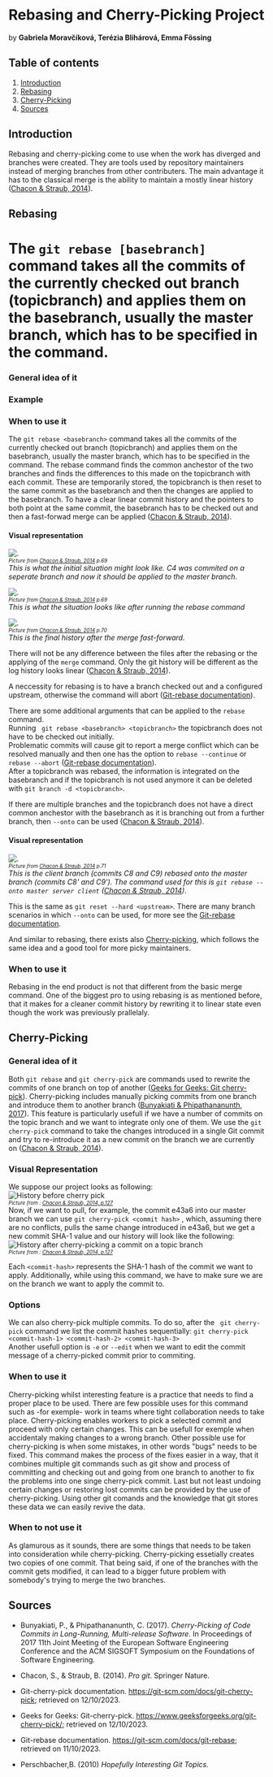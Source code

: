 # Rebasing and Cherry-Picking Project
by **Gabriela Moravčíková, Terézia Blihárová, Emma Fössing**

## Table of contents 
1. [Introduction](#introduction)
2. [Rebasing](#rebasing)   
3. [Cherry-Picking](#cherry-picking)
4. [Sources](#sources)


## Introduction
Rebasing and cherry-picking come to use when the work has diverged and branches were created. They are tools used by repository maintainers instead of merging branches from other contributers. The main advantage it has to the classical merge is the ability to maintain a mostly linear history ([Chacon & Straub, 2014](#pro-git-book)).

## Rebasing

The ```git rebase [basebranch]``` command takes all the commits of the currently checked out branch (topicbranch) and applies them on the basebranch, usually the master branch, which has to be specified in the command.
=======
### General idea of it

### Example
### When to use it 

The ```git rebase <basebranch>``` command takes all the commits of the currently checked out branch (topicbranch) and applies them on the basebranch, usually the master branch, which has to be specified in the command.
The rebase command finds the common anchestor of the two branches and finds the differences to this made on the topicbranch with each commit. These are temporarily stored, the topicbranch is then reset to the same commit as the basebranch and then the changes are applied to the basebranch. To have a clear linear commit history and the pointers to both point at the same commit, the basebranch has to be checked out and then a fast-forwad merge can be applied ([Chacon & Straub, 2014](#pro-git-book)).

#### Visual representation
![.](./pictures/diverged_work_history.png)<br>
*<font size="1"> Picture from [Chacon & Straub, 2014](#pro-git-book) p.69</font>* <br>
*This is what the initial situation might look like. C4 was commited on a seperate branch and now it should be applied to the master branch.* <br>

![.](./pictures/basic_rebase.png)<br>
*<font size="1"> Picture from [Chacon & Straub, 2014](#pro-git-book) p.69</font>* <br>
*This is what the situation looks like after running the rebase command* <br>

![.](./pictures/basic_rebase_after_merge_ff.png) <br>
*<font size="1"> Picture from [Chacon & Straub, 2014](#pro-git-book) p.70</font>* <br>
*This is the final history after the merge fast-forward.* <br>

There will not be any difference between the files after the rebasing or the applying of the ```merge``` command. Only the git history will be different as the log history looks linear ([Chacon & Straub, 2014](#pro-git-book)). 

A neccessity for rebasing is to have a branch checked out and a configured upstream, otherwise the command will abort ([Git-rebase documentation](#git-scm)).


There are some additional arguments that can be applied to the ```rebase``` command. <br>
Running ``` git rebase <basebranch> <topicbranch>``` the topicbranch does not have to be checked out initially. <br>
Problematic commits will cause git to report a merge conflict which can be resolved manually and then one has the option to ```rebase --continue``` or ```rebase --abort``` ([Git-rebase documentation](#git-scm)). <br>
After a topicbranch was rebased, the information is integrated on the basebranch and if the topicbranch is not used anymore it can be deleted with ```git branch -d <topicbranch>```.

If there are multiple branches and the topicbranch does not have a direct common anchestor with the basebranch as it is branching out from a further branch, then ```--onto``` can be used ([Chacon & Straub, 2014](#pro-git-book)).

#### Visual representation
![.](./pictures/rebasing_topic_off_another_topic.png)<br>
*<font size="1"> Picture from [Chacon & Straub, 2014](#pro-git-book) p.71</font>* <br>
*This is the client branch (commits C8 and C9) rebased onto the master branch (commits C8' and C9'). The command used for this is  ```git rebase --onto master server client``` ([Chacon & Straub, 2014](#pro-git-book))*. <br>

This is the same as ```git reset --hard <upstream>```. There are many branch scenarios in which ```--onto``` can be used, for more see the [Git-rebase documentation](#git-scm).

And similar to rebasing, there exists also [Cherry-picking](#cherry-picking), which follows the same idea and a good tool for more picky maintainers.
### When to use it 
Rebasing in the end product is not that different from the basic merge command. One of the biggest pro to using rebasing is as mentioned before, that it makes for a cleaner commit history by rewriting it to linear state even though the work was previously prallelaly.

## Cherry-Picking
### General idea of it
Both ```git rebase``` and ```git cherry-pick``` are  commands used to rewrite the commits of one branch on top of another ([Geeks for Geeks: Git cherry-pick](#geeks)). Cherry-picking includes manually picking commits from one branch and introduce them to another branch ([Bunyakiati & Phipathananunth, 2017](#cherry_picking_code_commits)). This feature is particularly usefull if we have a number of commits on the topic branch and we want to integrate only one of them.  We use the ```git cherry-pick``` command to take the changes introduced in a single Git commit and try to re-introduce it as a new commit on the branch we are currently on ([Chacon & Straub, 2014](#pro-git-book)). 
### Visual Representation 
We suppose our project looks as following: <br>
![History before cherry pick](./pictures/cherry.png)<br>
*<font size="1"> Picture from : [Chacon & Straub, 2014, p.127](#pro-git-book) </font>*  <br>
Now, if we want to pull, for example, the commit e43a6 into our master branch we can use ``` git cherry-pick <commit hash> ``` , which, assuming there are no conflicts, pulls the same change introduced in e43a6, but we get a new commit SHA-1 value and our history will look like the following: <br>
![History after cherry-picking a commit on a topic branch](./pictures/after_cherry.png)<br> 
*<font size="1"> Picture from : [Chacon & Straub, 2014, p.127](#pro-git-book) </font>*

Each ```<commit-hash>``` represents the SHA-1 hash of the commit we want to apply. Additionally, while using this command, we have to make sure we are on the branch we want to apply the commit to. 

### Options 
We can also cherry-pick multiple commits. To do so, after the ``` git cherry-pick``` command we list the commit hashes sequentially: ``` git cherry-pick <commit-hash-1> <commit-hash-2> <commit-hash-3> ```<br> 
Another usefull option is ```-e``` or ```--edit``` when we want to edit the commit message of a cherry-picked commit prior to commiting.

 

### When to use it 
Cherry-picking whilst interesting feature is a practice that needs to find a proper place to be used. There are few possible uses for this command such as -for exemple-  work in teams where tight collaboration needs to take place. Cherry-picking enables workers to pick a selected commit and proceed with only certain changes. This can be usefull for exemple when accidentaly making changes to a wrong branch.
Other possible use for cherry-picking is when some mistakes, in other words "bugs" needs to be fixed. This command makes the process of the fixes easier in a way, that it combines multiple git commands such as git show and process of committing and checking out and going from one branch to another to fix the problems into one singe cherry-pick commit.
Last but not least undoing certain changes or restoring lost commits can be provided by the use of cherry-picking. Using other git comands and the knowledge that git stores these data we can easily revive the data. 

### When to not use it
As glamurous as it sounds, there are some things that needs to be taken into consideration while cherry-picking. Cherry-picking essetially creates two copies of one commit. That being said, if one of the branches with the commit gets modified, it can lead to a bigger future problem with somebody's trying to merge the two branches. 

## Sources
- <a id="cherry_picking_code_commits"></a>Bunyakiati, P., & Phipathananunth, C. (2017). *Cherry-Picking of Code Commits in Long-Running, Multi-release Software*. In Proceedings of 2017 11th Joint Meeting of the European Software Engineering Conference and the ACM SIGSOFT Symposium on the Foundations of Software Engineering. 

- <a id="pro-git-book"></a> Chacon, S., & Straub, B. (2014). *Pro git*. Springer Nature.

- <a id="git-scm2"></a> Git-cherry-pick documentation. https://git-scm.com/docs/git-cherry-pick; retrieved on 12/10/2023.

- <a id="geeks"></a> Geeks for Geeks: Git-cherry-pick. https://www.geeksforgeeks.org/git-cherry-pick/; retrieved on 12/10/2023.

- <a id="git-scm"></a> Git-rebase documentation. https://git-scm.com/docs/git-rebase; retrieved on 11/10/2023.

- Perschbacher,B. (2010) *Hopefully Interesting Git Topics.*



